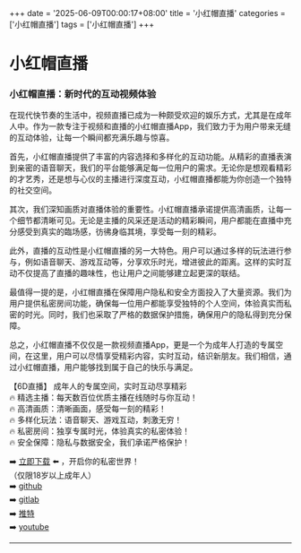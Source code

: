 +++
date = '2025-06-09T00:00:17+08:00'
title = '小红帽直播'
categories = ['小红帽直播']
tags = ['小红帽直播']
+++

# 小红帽直播

### 小红帽直播：新时代的互动视频体验

在现代快节奏的生活中，视频直播已成为一种颇受欢迎的娱乐方式，尤其是在成年人中。作为一款专注于视频和直播的小红帽直播App，我们致力于为用户带来无缝的互动体验，让每一个瞬间都充满乐趣与惊喜。

首先，小红帽直播提供了丰富的内容选择和多样化的互动功能。从精彩的直播表演到亲密的语音聊天，我们的平台能够满足每一位用户的需求。无论你是想观看精彩的才艺秀，还是想与心仪的主播进行深度互动，小红帽直播都能为你创造一个独特的社交空间。

其次，我们深知画质对直播体验的重要性。小红帽直播承诺提供高清画质，让每一个细节都清晰可见。无论是主播的风采还是活动的精彩瞬间，用户都能在直播中充分感受到真实的臨场感，彷彿身临其境，享受每一刻的精彩。

此外，直播的互动性是小红帽直播的另一大特色。用户可以通过多样的玩法进行参与，例如语音聊天、游戏互动等，分享欢乐时光，增进彼此的距离。这样的实时互动不仅提高了直播的趣味性，也让用户之间能够建立起更深的联结。

最值得一提的是，小红帽直播在保障用户隐私和安全方面投入了大量资源。我们为用户提供私密房间功能，确保每一位用户都能享受独特的个人空间，体验真实而私密的时光。同时，我们也采取了严格的数据保护措施，确保用户的隐私得到充分保障。

总之，小红帽直播不仅仅是一款视频直播App，更是一个为成年人打造的专属空间，在这里，用户可以尽情享受精彩内容，实时互动，结识新朋友。我们相信，通过小红帽直播，用户能够找到属于自己的快乐与满足。

【6D直播】
成年人的专属空间，实时互动尽享精彩  
🔥 精选主播：每天数百位优质主播在线随时与你互动！  
🔥 高清画质：清晰画面，感受每一刻的精彩！  
🔥 多样化玩法：语音聊天、游戏互动，刺激无穷！  
🔥 私密房间：独享专属时光，体验真实的私密体验！  
🔥 安全保障：隐私与数据安全，我们承诺严格保护！  

➡️ [立即下载](https://down123.s3.ap-east-1.amazonaws.com/down/down.html?channelCode=blog) ⬅️ ，开启你的私密世界！  
（仅限18岁以上成年人）  
➡️ [github](https://aldult-live.github.io/)  
➡️ [gitlab](https://seo-09598d.gitlab.io/)  
➡️ [推特](https://x.com/wegame33)  
➡️ [youtube](https://www.youtube.com/@6Dlive)  

---
